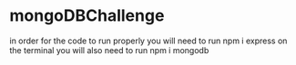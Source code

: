 # mongoDBChallenge
in order for the code to run properly you will need to run npm i express on the terminal
you will also need to run npm i mongodb
